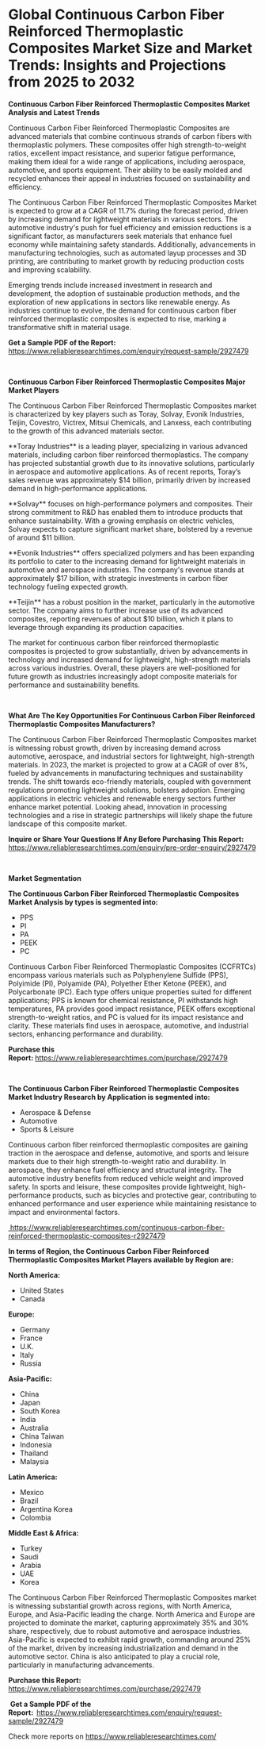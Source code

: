 <p><h1>Global Continuous Carbon Fiber Reinforced Thermoplastic Composites Market Size and Market Trends: Insights and Projections from 2025 to 2032</h1></p><p><strong>Continuous Carbon Fiber Reinforced Thermoplastic Composites Market Analysis and Latest Trends</strong></p>
<p><p>Continuous Carbon Fiber Reinforced Thermoplastic Composites are advanced materials that combine continuous strands of carbon fibers with thermoplastic polymers. These composites offer high strength-to-weight ratios, excellent impact resistance, and superior fatigue performance, making them ideal for a wide range of applications, including aerospace, automotive, and sports equipment. Their ability to be easily molded and recycled enhances their appeal in industries focused on sustainability and efficiency.</p><p>The Continuous Carbon Fiber Reinforced Thermoplastic Composites Market is expected to grow at a CAGR of 11.7% during the forecast period, driven by increasing demand for lightweight materials in various sectors. The automotive industry's push for fuel efficiency and emission reductions is a significant factor, as manufacturers seek materials that enhance fuel economy while maintaining safety standards. Additionally, advancements in manufacturing technologies, such as automated layup processes and 3D printing, are contributing to market growth by reducing production costs and improving scalability.</p><p>Emerging trends include increased investment in research and development, the adoption of sustainable production methods, and the exploration of new applications in sectors like renewable energy. As industries continue to evolve, the demand for continuous carbon fiber reinforced thermoplastic composites is expected to rise, marking a transformative shift in material usage.</p></p>
<p><strong>Get a Sample PDF of the Report:&nbsp;</strong> <a href="https://www.reliableresearchtimes.com/enquiry/request-sample/2927479?utm_campaign=2958&utm_medium=2&utm_source=Github&utm_content=ia&utm_term=12032025&utm_id=continuous-carbon-fiber-reinforced-thermoplastic-composites">https://www.reliableresearchtimes.com/enquiry/request-sample/2927479</a></p>
<p>&nbsp;</p>
<p><strong>Continuous Carbon Fiber Reinforced Thermoplastic Composites Major Market Players</strong></p>
<p><p>The Continuous Carbon Fiber Reinforced Thermoplastic Composites market is characterized by key players such as Toray, Solvay, Evonik Industries, Teijin, Covestro, Victrex, Mitsui Chemicals, and Lanxess, each contributing to the growth of this advanced materials sector.</p><p>**Toray Industries** is a leading player, specializing in various advanced materials, including carbon fiber reinforced thermoplastics. The company has projected substantial growth due to its innovative solutions, particularly in aerospace and automotive applications. As of recent reports, Toray’s sales revenue was approximately $14 billion, primarily driven by increased demand in high-performance applications.</p><p>**Solvay** focuses on high-performance polymers and composites. Their strong commitment to R&D has enabled them to introduce products that enhance sustainability. With a growing emphasis on electric vehicles, Solvay expects to capture significant market share, bolstered by a revenue of around $11 billion.</p><p>**Evonik Industries** offers specialized polymers and has been expanding its portfolio to cater to the increasing demand for lightweight materials in automotive and aerospace industries. The company's revenue stands at approximately $17 billion, with strategic investments in carbon fiber technology fueling expected growth.</p><p>**Teijin** has a robust position in the market, particularly in the automotive sector. The company aims to further increase use of its advanced composites, reporting revenues of about $10 billion, which it plans to leverage through expanding its production capacities.</p><p>The market for continuous carbon fiber reinforced thermoplastic composites is projected to grow substantially, driven by advancements in technology and increased demand for lightweight, high-strength materials across various industries. Overall, these players are well-positioned for future growth as industries increasingly adopt composite materials for performance and sustainability benefits.</p></p>
<p>&nbsp;</p>
<p><strong>What Are The Key Opportunities For Continuous Carbon Fiber Reinforced Thermoplastic Composites Manufacturers?</strong></p>
<p><p>The Continuous Carbon Fiber Reinforced Thermoplastic Composites market is witnessing robust growth, driven by increasing demand across automotive, aerospace, and industrial sectors for lightweight, high-strength materials. In 2023, the market is projected to grow at a CAGR of over 8%, fueled by advancements in manufacturing techniques and sustainability trends. The shift towards eco-friendly materials, coupled with government regulations promoting lightweight solutions, bolsters adoption. Emerging applications in electric vehicles and renewable energy sectors further enhance market potential. Looking ahead, innovation in processing technologies and a rise in strategic partnerships will likely shape the future landscape of this composite market.</p></p>
<p><strong>Inquire or Share Your Questions If Any Before Purchasing This Report:</strong> <a href="https://www.reliableresearchtimes.com/enquiry/pre-order-enquiry/2927479?utm_campaign=2958&utm_medium=2&utm_source=Github&utm_content=ia&utm_term=12032025&utm_id=continuous-carbon-fiber-reinforced-thermoplastic-composites">https://www.reliableresearchtimes.com/enquiry/pre-order-enquiry/2927479</a></p>
<p>&nbsp;</p>
<p><strong>Market Segmentation</strong></p>
<p><strong>The Continuous Carbon Fiber Reinforced Thermoplastic Composites Market Analysis by types is segmented into:</strong></p>
<p><ul><li>PPS</li><li>PI</li><li>PA</li><li>PEEK</li><li>PC</li></ul></p>
<p><p>Continuous Carbon Fiber Reinforced Thermoplastic Composites (CCFRTCs) encompass various materials such as Polyphenylene Sulfide (PPS), Polyimide (PI), Polyamide (PA), Polyether Ether Ketone (PEEK), and Polycarbonate (PC). Each type offers unique properties suited for different applications; PPS is known for chemical resistance, PI withstands high temperatures, PA provides good impact resistance, PEEK offers exceptional strength-to-weight ratios, and PC is valued for its impact resistance and clarity. These materials find uses in aerospace, automotive, and industrial sectors, enhancing performance and durability.</p></p>
<p><strong>Purchase this Report:&nbsp;</strong><a href="https://www.reliableresearchtimes.com/purchase/2927479?utm_campaign=2958&utm_medium=2&utm_source=Github&utm_content=ia&utm_term=12032025&utm_id=continuous-carbon-fiber-reinforced-thermoplastic-composites">https://www.reliableresearchtimes.com/purchase/2927479</a></p>
<p>&nbsp;</p>
<p><strong>The Continuous Carbon Fiber Reinforced Thermoplastic Composites Market Industry Research by Application is segmented into:</strong></p>
<p><ul><li>Aerospace & Defense</li><li>Automotive</li><li>Sports & Leisure</li></ul></p>
<p><p>Continuous carbon fiber reinforced thermoplastic composites are gaining traction in the aerospace and defense, automotive, and sports and leisure markets due to their high strength-to-weight ratio and durability. In aerospace, they enhance fuel efficiency and structural integrity. The automotive industry benefits from reduced vehicle weight and improved safety. In sports and leisure, these composites provide lightweight, high-performance products, such as bicycles and protective gear, contributing to enhanced performance and user experience while maintaining resistance to impact and environmental factors.</p></p>
<p><a href="https://www.reliableresearchtimes.com/continuous-carbon-fiber-reinforced-thermoplastic-composites-r2927479?utm_campaign=2958&utm_medium=2&utm_source=Github&utm_content=ia&utm_term=12032025&utm_id=continuous-carbon-fiber-reinforced-thermoplastic-composites">&nbsp;https://www.reliableresearchtimes.com/continuous-carbon-fiber-reinforced-thermoplastic-composites-r2927479</a></p>
<p><strong>In terms of Region, the Continuous Carbon Fiber Reinforced Thermoplastic Composites Market Players available by Region are:</strong></p>
<p>
    <p> <strong> North America: </strong>
        <ul>
            <li>United States</li>
            <li>Canada</li>
        </ul>
        </p> 
    <p> <strong> Europe: </strong>
        <ul>
            <li>Germany</li>
            <li>France</li>
            <li>U.K.</li>
            <li>Italy</li>
            <li>Russia</li>
        </ul>
        </p> 
    <p> <strong> Asia-Pacific: </strong>
        <ul>
            <li>China</li>
            <li>Japan</li>
            <li>South Korea</li>
            <li>India</li>
            <li>Australia</li>
            <li>China Taiwan</li>
            <li>Indonesia</li>
            <li>Thailand</li>
            <li>Malaysia</li>
        </ul>
        </p> 
    <p> <strong> Latin America: </strong>
        <ul>
            <li>Mexico</li>
            <li>Brazil</li>
            <li>Argentina Korea</li>
            <li>Colombia</li>
        </ul>
        </p> 
    <p> <strong> Middle East & Africa: </strong>
        <ul>
            <li>Turkey</li>
            <li>Saudi</li>
            <li>Arabia</li>
            <li>UAE</li>
            <li>Korea</li>
        </ul>
    </p>
    </p>
<p><p>The Continuous Carbon Fiber Reinforced Thermoplastic Composites market is witnessing substantial growth across regions, with North America, Europe, and Asia-Pacific leading the charge. North America and Europe are projected to dominate the market, capturing approximately 35% and 30% share, respectively, due to robust automotive and aerospace industries. Asia-Pacific is expected to exhibit rapid growth, commanding around 25% of the market, driven by increasing industrialization and demand in the automotive sector. China is also anticipated to play a crucial role, particularly in manufacturing advancements.</p></p>
<p><strong>Purchase this Report: </strong><a href="https://www.reliableresearchtimes.com/purchase/2927479?utm_campaign=2958&utm_medium=2&utm_source=Github&utm_content=ia&utm_term=12032025&utm_id=continuous-carbon-fiber-reinforced-thermoplastic-composites">https://www.reliableresearchtimes.com/purchase/2927479</a></p>
<p>&nbsp;<strong>Get a Sample PDF of the Report:&nbsp;&nbsp;</strong><a href="https://www.reliableresearchtimes.com/enquiry/request-sample/2927479?utm_campaign=2958&utm_medium=2&utm_source=Github&utm_content=ia&utm_term=12032025&utm_id=continuous-carbon-fiber-reinforced-thermoplastic-composites">https://www.reliableresearchtimes.com/enquiry/request-sample/2927479</a></p>
<p><strong></strong></p>
<p>Check more reports on <a href="https://www.reliableresearchtimes.com/?utm_campaign=2958&utm_medium=2&utm_source=Github&utm_content=ia&utm_term=12032025&utm_id=continuous-carbon-fiber-reinforced-thermoplastic-composites">https://www.reliableresearchtimes.com/</a></p>
